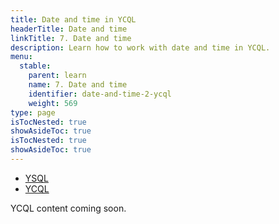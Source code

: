 ```yaml
---
title: Date and time in YCQL
headerTitle: Date and time
linkTitle: 7. Date and time
description: Learn how to work with date and time in YCQL.
menu:
  stable:
    parent: learn
    name: 7. Date and time
    identifier: date-and-time-2-ycql
    weight: 569
type: page
isTocNested: true
showAsideToc: true
isTocNested: true
showAsideToc: true
---
```


<ul class="nav nav-tabs-alt nav-tabs-yb">

  <li >
    <a href="/stable/develop/learn/date-and-time-ysql" class="nav-link">
      <i class="icon-postgres" aria-hidden="true"></i>
      YSQL
    </a>
  </li>

  <li >
    <a href="/stable/develop/learn/date-and-time-ycql" class="nav-link active">
      <i class="icon-cassandra" aria-hidden="true"></i>
      YCQL
    </a>
  </li>

</ul>

YCQL content coming soon.
